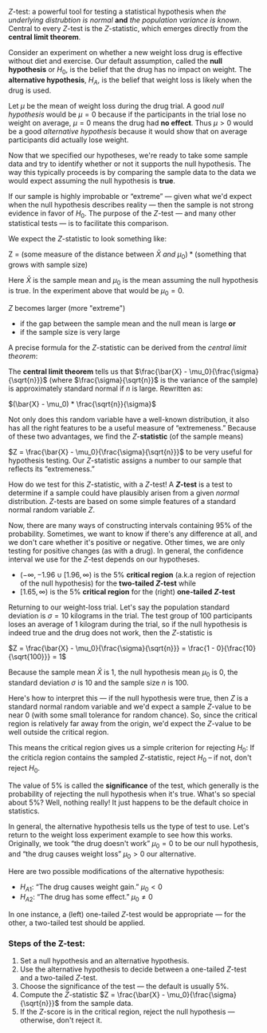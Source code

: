 $Z$-test: a powerful tool for testing a statistical hypothesis when _the underlying distrubtion is normal_ **and** _the population variance is known_. Central to every $Z$-test is the $Z$-statistic, which emerges directly from the **central limit theorem**.

Consider an experiment on whether a new weight loss drug is effective without diet and exercise. Our default assumption, called the **null hypothesis** or $H_0$​, is the belief that the drug has no impact on weight. The **alternative hypothesis**, $H_A$, is the belief that weight loss is likely when the drug is used.

Let $\mu$ be the mean of weight loss during the drug trial. A good _null hypothesis_ would be $\mu = 0$ because if the participants in the trial lose no weight on average, $\mu = 0$ means the drug had **no effect**. Thus $\mu \gt 0$ would be a good _alternative hypothesis_ because it would show that on average participants did actually lose weight.

Now that we specified our hypotheses, we're ready to take some sample data and try to identify whether or not it supports the null hypothesis. The way this typically proceeds is by comparing the sample data to the data we would expect assuming the null hypothesis is **true**. 

If our sample is highly improbable or “extreme” — given what we'd expect when the null hypothesis describes reality — then the sample is not strong evidence in favor of $H_0$. The purpose of the $Z$-test — and many other statistical tests — is to facilitate this comparison. 

We expect the $Z$-statistic to look something like:

$\text{Z = (some measure of the distance between }\bar{X}\:and\:\mu_0) * \text{(something that grows with sample size)}$

Here $\bar{X}$ is the sample mean and $\mu_0$ is the mean assuming the null hypothesis is true. In the experiment above that would be $\mu_0 = 0$.

$Z$ becomes larger (more "extreme")
* if the gap between the sample mean and the null mean is large **or** 
* if the sample size is very large

A precise formula for the $Z$-statistic can be derived from the _central limit theorem_:

The **central limit theorem** tells us that $\frac{\bar{X} - \mu_0}{\frac{\sigma}{\sqrt{n}}}$ (where $\frac{\sigma}{\sqrt{n}}$ is the variance of the sample) is approximately standard normal if $n$ is large. Rewritten as:

$(\bar{X} - \mu_0) * \frac{\sqrt{n}}{\sigma}$

Not only does this random variable have a well-known distribution, it also has all the right features to be a useful measure of “extremeness.” Because of these two advantages, we find the $Z$-**statistic** (of the sample means)

$Z = \frac{\bar{X} - \mu_0}{\frac{\sigma}{\sqrt{n}}}$ to be very useful for hypothesis testing. Our $Z$-statistic assigns a number to our sample that reflects its “extremeness.”

How do we test for this $Z$-statistic, with a $Z$-test! A **$Z$-test** is a test to determine if a sample could have plausibly arisen from a given _normal_ distribution. $Z$-tests are based on some simple features of a standard normal random variable $Z$.

Now, there are many ways of constructing intervals containing $95\%$ of the probability. Sometimes, we want to know if there's any difference at all, and we don't care whether it's positive or negative. Other times, we are only testing for positive changes (as with a drug). In general, the confidence interval we use for the $Z$-test depends on our hypotheses.

* $(-\infty, -1.96 \cup [1.96, \infty)$ is the $5\%$ **critical region** (a.k.a region of rejection of the null hypothesis) for the **two-tailed $Z$-test** while
* $[1.65, \infty)$ is the $5\%$ **critical region** for the (right) **one-tailed** **$Z$-test**

Returning to our weight-loss trial. Let's say the population standard deviation is $\sigma = 10$ kilograms in the trial. The test group of $100$ participants loses an average of $1$ kilogram during the trial, so if the null hypothesis is indeed true and the drug does not work, then the $Z$-statistic is

$Z = \frac{\bar{X} - \mu_0}{\frac{\sigma}{\sqrt{n}}} = \frac{1 - 0}{\frac{10}{\sqrt{100}}} = 1$

Because the sample mean $\bar{X}$ is 1, the null hypothesis mean $\mu_0$ is 0, the standard deviation $\sigma$ is 10 and the sample size $n$ is 100.

Here's how to interpret this — if the null hypothesis were true, then $Z$ is a standard normal random variable and we'd expect a sample $Z$-value to be near 0 (with some small tolerance for random chance). So, since the critical region is relatively far away from the origin, we'd expect the $Z$-value to be well outside the critical region.

This means the critical region gives us a simple criterion for rejecting $H_0$: If the criticla region contains the sampled $Z$-statistic, reject $H_0$ – if not, don't reject $H_0$. 

The value of 5% is called the **significance** of the test, which generally is the probability of rejecting the null hypothesis when it's true. What's so special about 5%? Well, nothing really! It just happens to be the default choice in statistics.

In general, the alternative hypothesis tells us the type of test to use. Let's return to the weight loss experiment example to see how this works. Originally, we took “the drug doesn't work” $\mu_0 = 0$ to be our null hypothesis, and “the drug causes weight loss” $\mu_0 \gt 0$ our alternative.

Here are two possible modifications of the alternative hypothesis:

* $H_{A1}$: “The drug causes weight gain.” $\mu_0 \lt 0$
* $H_{A2}$: “The drug has some effect.” $\mu_0 \neq 0$

In one instance, a (left) one-tailed $Z$-test would be appropriate — for the other, a two-tailed test should be applied.

### Steps of the Z-test:
1. Set a null hypothesis and an alternative hypothesis.
2. Use the alternative hypothesis to decide between a one-tailed $Z$-test and a two-tailed $Z$-test.
3. Choose the significance of the test — the default is usually 5%.
4. Compute the $Z$-statistic $Z = \frac{\bar{X} - \mu_0}{\frac{\sigma}{\sqrt{n}}}$ from the sample data.
5. If the $Z$-score is in the critical region, reject the null hypothesis — otherwise, don't reject it. 
